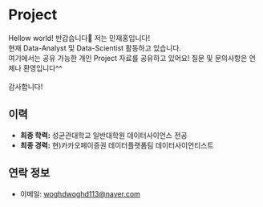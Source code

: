 # Project
Hellow world! 반갑습니다👋 저는 민재홍입니다!<br> 
현재 Data-Analyst 및 Data-Scientist 활동하고 있습니다.<br> 
여기에서는 공유 가능한 개인 Project 자료를 공유하고 있어요! 질문 및 문의사항은 언제나 환영입니다^^<br>  
감사합니다!

## 이력

- **최종 학력:** 성균관대학교 일반대학원 데이터사이언스 전공
- **최종 경력:** 현)카카오페이증권 데이터플랫폼팀 데이터사이언티스트

## 연락 정보

- 이메일: woghdwoghd113@naver.com
